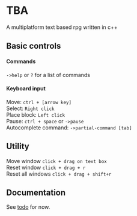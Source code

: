 # TBA
A multiplatform text based rpg written in c++

## Basic controls
#### Commands
`->help` or `?` for a list of commands
#### Keyboard input

Move: `ctrl + [arrow key]`<br>
Select: `Right click`<br>
Place block:  `Left click` <br>
Pause:   `ctrl + space` or `->pause` <br>
Autocomplete command: `->partial-command [tab]`<br>

## Utility

Move window `click + drag on text box`<br>
Reset window `click + drag + r`<br>
Reset all windows `click + drag + shift+r`<br>

## Documentation
See [todo](https://github.com/garrbows/TBA/blob/master/docs/todo.txt) for now.

